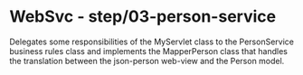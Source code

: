 # WebSvc - step/03-person-service
Delegates some responsibilities of the MyServlet class to the PersonService business rules class and implements the MapperPerson class that handles the translation between the json-person web-view and the Person model.
